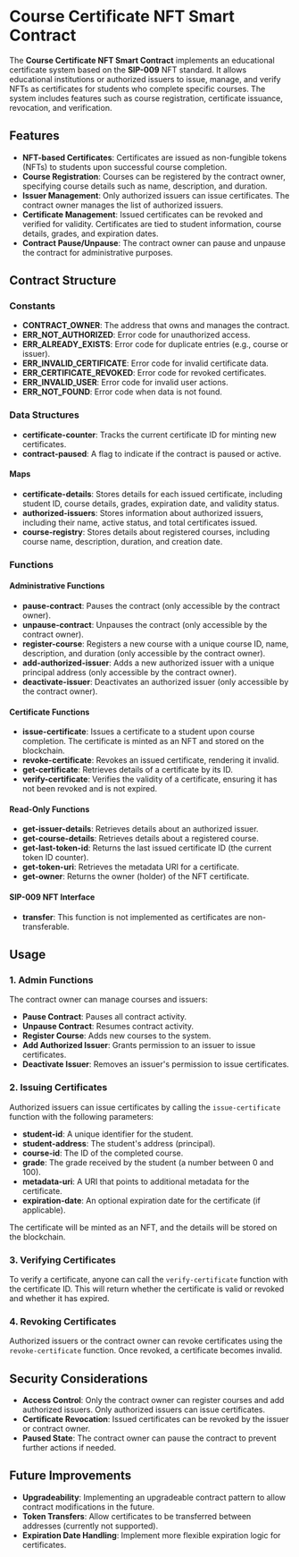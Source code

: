 # Course Certificate NFT Smart Contract

The **Course Certificate NFT Smart Contract** implements an educational certificate system based on the **SIP-009** NFT standard. It allows educational institutions or authorized issuers to issue, manage, and verify NFTs as certificates for students who complete specific courses. The system includes features such as course registration, certificate issuance, revocation, and verification.

## Features

- **NFT-based Certificates**: Certificates are issued as non-fungible tokens (NFTs) to students upon successful course completion.
- **Course Registration**: Courses can be registered by the contract owner, specifying course details such as name, description, and duration.
- **Issuer Management**: Only authorized issuers can issue certificates. The contract owner manages the list of authorized issuers.
- **Certificate Management**: Issued certificates can be revoked and verified for validity. Certificates are tied to student information, course details, grades, and expiration dates.
- **Contract Pause/Unpause**: The contract owner can pause and unpause the contract for administrative purposes.

## Contract Structure

### Constants

- **CONTRACT_OWNER**: The address that owns and manages the contract.
- **ERR_NOT_AUTHORIZED**: Error code for unauthorized access.
- **ERR_ALREADY_EXISTS**: Error code for duplicate entries (e.g., course or issuer).
- **ERR_INVALID_CERTIFICATE**: Error code for invalid certificate data.
- **ERR_CERTIFICATE_REVOKED**: Error code for revoked certificates.
- **ERR_INVALID_USER**: Error code for invalid user actions.
- **ERR_NOT_FOUND**: Error code when data is not found.

### Data Structures

- **certificate-counter**: Tracks the current certificate ID for minting new certificates.
- **contract-paused**: A flag to indicate if the contract is paused or active.

#### Maps

- **certificate-details**: Stores details for each issued certificate, including student ID, course details, grades, expiration date, and validity status.
- **authorized-issuers**: Stores information about authorized issuers, including their name, active status, and total certificates issued.
- **course-registry**: Stores details about registered courses, including course name, description, duration, and creation date.

### Functions

#### Administrative Functions

- **pause-contract**: Pauses the contract (only accessible by the contract owner).
- **unpause-contract**: Unpauses the contract (only accessible by the contract owner).
- **register-course**: Registers a new course with a unique course ID, name, description, and duration (only accessible by the contract owner).
- **add-authorized-issuer**: Adds a new authorized issuer with a unique principal address (only accessible by the contract owner).
- **deactivate-issuer**: Deactivates an authorized issuer (only accessible by the contract owner).

#### Certificate Functions

- **issue-certificate**: Issues a certificate to a student upon course completion. The certificate is minted as an NFT and stored on the blockchain.
- **revoke-certificate**: Revokes an issued certificate, rendering it invalid.
- **get-certificate**: Retrieves details of a certificate by its ID.
- **verify-certificate**: Verifies the validity of a certificate, ensuring it has not been revoked and is not expired.

#### Read-Only Functions

- **get-issuer-details**: Retrieves details about an authorized issuer.
- **get-course-details**: Retrieves details about a registered course.
- **get-last-token-id**: Returns the last issued certificate ID (the current token ID counter).
- **get-token-uri**: Retrieves the metadata URI for a certificate.
- **get-owner**: Returns the owner (holder) of the NFT certificate.

#### SIP-009 NFT Interface

- **transfer**: This function is not implemented as certificates are non-transferable.
  
## Usage

### 1. Admin Functions

The contract owner can manage courses and issuers:

- **Pause Contract**: Pauses all contract activity.
- **Unpause Contract**: Resumes contract activity.
- **Register Course**: Adds new courses to the system.
- **Add Authorized Issuer**: Grants permission to an issuer to issue certificates.
- **Deactivate Issuer**: Removes an issuer's permission to issue certificates.

### 2. Issuing Certificates

Authorized issuers can issue certificates by calling the `issue-certificate` function with the following parameters:

- **student-id**: A unique identifier for the student.
- **student-address**: The student's address (principal).
- **course-id**: The ID of the completed course.
- **grade**: The grade received by the student (a number between 0 and 100).
- **metadata-uri**: A URI that points to additional metadata for the certificate.
- **expiration-date**: An optional expiration date for the certificate (if applicable).

The certificate will be minted as an NFT, and the details will be stored on the blockchain.

### 3. Verifying Certificates

To verify a certificate, anyone can call the `verify-certificate` function with the certificate ID. This will return whether the certificate is valid or revoked and whether it has expired.

### 4. Revoking Certificates

Authorized issuers or the contract owner can revoke certificates using the `revoke-certificate` function. Once revoked, a certificate becomes invalid.

## Security Considerations

- **Access Control**: Only the contract owner can register courses and add authorized issuers. Only authorized issuers can issue certificates.
- **Certificate Revocation**: Issued certificates can be revoked by the issuer or contract owner.
- **Paused State**: The contract owner can pause the contract to prevent further actions if needed.

## Future Improvements

- **Upgradeability**: Implementing an upgradeable contract pattern to allow contract modifications in the future.
- **Token Transfers**: Allow certificates to be transferred between addresses (currently not supported).
- **Expiration Date Handling**: Implement more flexible expiration logic for certificates.